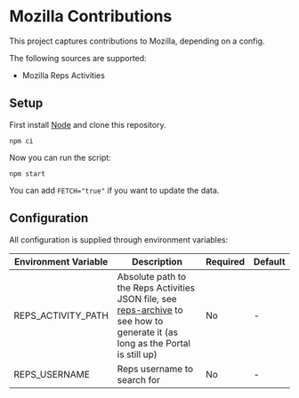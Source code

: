 # Mozilla Contributions

This project captures contributions to Mozilla, depending on a config.

The following sources are supported:

* Mozilla Reps Activities

## Setup

First install [Node](http://nodejs.org/) and clone this repository.

```
npm ci
```

Now you can run the script:

```
npm start
```

You can add `FETCH="true"` if you want to update the data.

## Configuration

All configuration is supplied through environment variables:

| Environment Variable | Description | Required | Default |
|---|---|---|---|
| REPS_ACTIVITY_PATH | Absolute path to the Reps Activities JSON file, see [reps-archive](https://github.com/mozilla/reps-archive) to see how to generate it (as long as the Portal is still up) | No | - |
| REPS_USERNAME | Reps username to search for | No | - |
